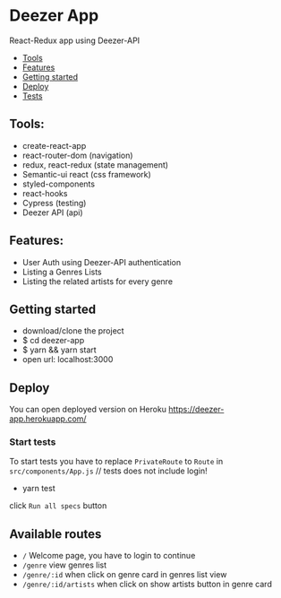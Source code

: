 # Deezer App

React-Redux app using Deezer-API

-   [Tools](#tools)
-   [Features](#features)
-   [Getting started](#getting-started)
-   [Deploy](#deploy)
-   [Tests](#start-tests)

## Tools:

-   create-react-app
-   react-router-dom (navigation)
-   redux, react-redux (state management)
-   Semantic-ui react (css framework)
-   styled-components
-   react-hooks
-   Cypress (testing)
-   Deezer API (api)

## Features:

-   User Auth using Deezer-API authentication
-   Listing a Genres Lists
-   Listing the related artists for every genre

## Getting started

-   download/clone the project
-   \$ cd deezer-app
-   \$ yarn && yarn start
-   open url: localhost:3000

## Deploy

You can open deployed version on Heroku
https://deezer-app.herokuapp.com/

### Start tests

To start tests you have to replace `PrivateRoute` to `Route` in `src/components/App.js`
// tests does not include login!

-   yarn test

click `Run all specs` button

## Available routes

-   `/` Welcome page, you have to login to continue
-   `/genre` view genres list
-   `/genre/:id` when click on genre card in genres list view
-   `/genre/:id/artists` when click on show artists button in genre card

